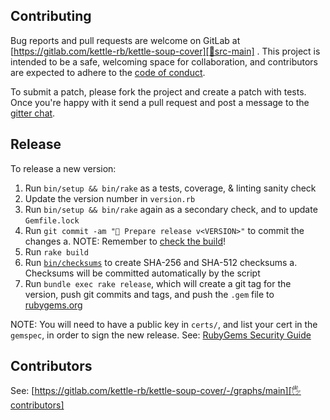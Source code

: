 ## Contributing

Bug reports and pull requests are welcome on GitLab at [https://gitlab.com/kettle-rb/kettle-soup-cover][🚎src-main]
. This project is intended to be a safe, welcoming space for collaboration, and contributors are expected to adhere to
the [code of conduct][🤝conduct].

To submit a patch, please fork the project and create a patch with tests. Once you're happy with it send a pull request
and post a message to the [gitter chat][🏘chat].

## Release

To release a new version:

1. Run `bin/setup && bin/rake` as a tests, coverage, & linting sanity check
2. Update the version number in `version.rb`
3. Run `bin/setup && bin/rake` again as a secondary check, and to update `Gemfile.lock`
4. Run `git commit -am "🔖 Prepare release v<VERSION>"` to commit the changes
   a. NOTE: Remember to [check the build][🧪build]!
5. Run `rake build`
6. Run [`bin/checksums`](https://github.com/rubygems/guides/pull/325) to create SHA-256 and SHA-512 checksums
   a. Checksums will be committed automatically by the script
7. Run `bundle exec rake release`, which will create a git tag for the version, push git commits and tags, and push the `.gem` file to [rubygems.org][💎rubygems]

NOTE: You will need to have a public key in `certs/`, and list your cert in the
`gemspec`, in order to sign the new release.
See: [RubyGems Security Guide][🔒️rubygems-security-guide]

## Contributors

See: [https://gitlab.com/kettle-rb/kettle-soup-cover/-/graphs/main][🖐contributors]

[🤝conduct]: https://gitlab.com/kettle-rb/kettle-soup-cover/-/blob/main/CODE_OF_CONDUCT.md
[🧪build]: https://github.com/pboling/require_bench/actions
[🖐contributors]: https://gitlab.com/kettle-rb/kettle-soup-cover/-/graphs/main
[🚎src-main]: https://gitlab.com/kettle-rb/kettle-soup-cover/-/tree/main
[🏘chat]: https://matrix.to/#/#kettle-rb:gitter.im
[🔒️rubygems-security-guide]: https://guides.rubygems.org/security/#building-gems
[💎rubygems]: https://rubygems.org
